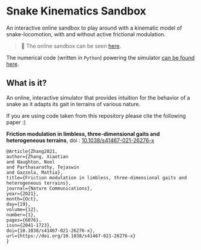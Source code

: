 # Snake Kinematics Sandbox

An interactive online sandbox to play around with a kinematic model of snake-locomotion, with and
without active frictional modulation.

> :rocket: The online sandbox can be seen [here](https://gazzolalab.github.io/kinematic_snake_sandbox/).

The numerical code (written in `Python`) powering the simulator [can be found here](https://github.com/tp5uiuc/kinematic_snake).

## What is it?
An online, interactive simulator that provides intuition for the behavior of a snake as it adapts its gait in terrains of various nature.

If you are using code taken from this repository please cite the following paper :)

<strong>Friction modulation in limbless, three-dimensional gaits and heterogeneous terrains</strong>, doi : [10.1038/s41467-021-26276-x](https://doi.org/10.1038/s41467-021-26276-x)

```
@Article{Zhang2021,
author={Zhang, Xiaotian
and Naughton, Noel
and Parthasarathy, Tejaswin
and Gazzola, Mattia},
title={Friction modulation in limbless, three-dimensional gaits and heterogeneous terrains},
journal={Nature Communications},
year={2021},
month={Oct},
day={19},
volume={12},
number={1},
pages={6076},
issn={2041-1723},
doi={10.1038/s41467-021-26276-x},
url={https://doi.org/10.1038/s41467-021-26276-x}
}
```
